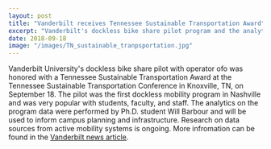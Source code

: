 ```yaml
---
layout: post
title: "Vanderbilt receives Tennessee Sustainable Transportation Award"
excerpt: "Vanderbilt's dockless bike share pilot program and the analytics performed by Ph.D. student Will Barbour received the Sustainable Transportation Award from Tennessee Department of Environmental Conservation and Department of Transportation."
date: 2018-09-18
image: "/images/TN_sustainable_tranpsportation.jpg"
---
```


Vanderbilt University's dockless bike share pilot with operator ofo was honored with a Tennessee Sustainable Transportation Award at the Tennessee Sustainable Transportation Conference in Knoxville, TN, on September 18. The pilot was the first dockless mobility program in Nashville and was very popular with students, faculty, and staff. The analytics on the program data were performed by Ph.D. student Will Barbour and will be used to inform campus planning and infrastructure. Research on data sources from active mobility systems is ongoing. More infromation can be found in the [Vanderbilt news article](https://news.vanderbilt.edu/2018/09/18/universitys-bike-share-pilot-wins-tn-sustainable-transportation-award/).
